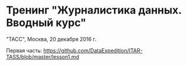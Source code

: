 # Тренинг "Журналистика данных. Вводный курс"
"ТАСС", Москва, 20 декабря 2016 г.      
          
Первая часть: https://github.com/DataExpedition/ITAR-TASS/blob/master/lesson1.md
